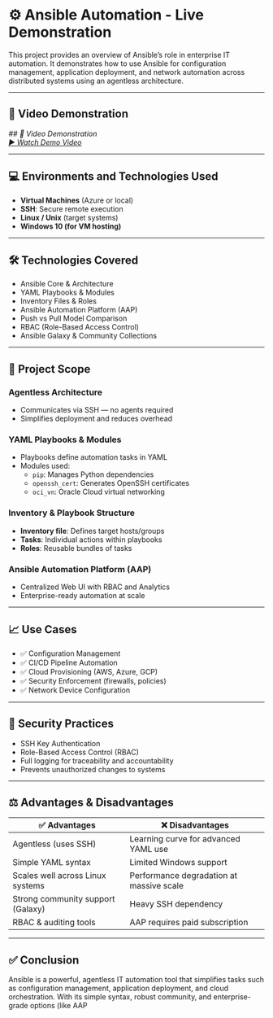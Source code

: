 # ⚙️ Ansible Automation - Live Demonstration

This project provides an overview of Ansible’s role in enterprise IT automation. It demonstrates how to use Ansible for configuration management, application deployment, and network automation across distributed systems using an agentless architecture.

---

## 🎥 Video Demonstration  
*## 🎥 Video Demonstration  
[▶️ Watch Demo Video](./ansible-lab-demo.mp4)*

---

## 💻 Environments and Technologies Used
- **Virtual Machines** (Azure or local)
- **SSH**: Secure remote execution
- **Linux / Unix** (target systems)
- **Windows 10 (for VM hosting)**

---

## 🛠 Technologies Covered
- Ansible Core & Architecture
- YAML Playbooks & Modules
- Inventory Files & Roles
- Ansible Automation Platform (AAP)
- Push vs Pull Model Comparison
- RBAC (Role-Based Access Control)
- Ansible Galaxy & Community Collections

---

## 🔧 Project Scope

### Agentless Architecture
- Communicates via SSH — no agents required
- Simplifies deployment and reduces overhead

### YAML Playbooks & Modules
- Playbooks define automation tasks in YAML
- Modules used:  
  - `pip`: Manages Python dependencies  
  - `openssh_cert`: Generates OpenSSH certificates  
  - `oci_vn`: Oracle Cloud virtual networking

### Inventory & Playbook Structure
- **Inventory file**: Defines target hosts/groups
- **Tasks**: Individual actions within playbooks
- **Roles**: Reusable bundles of tasks

### Ansible Automation Platform (AAP)
- Centralized Web UI with RBAC and Analytics
- Enterprise-ready automation at scale

---

## 📈 Use Cases
- ✅ Configuration Management
- ✅ CI/CD Pipeline Automation
- ✅ Cloud Provisioning (AWS, Azure, GCP)
- ✅ Security Enforcement (firewalls, policies)
- ✅ Network Device Configuration

---

## 🔐 Security Practices
- SSH Key Authentication
- Role-Based Access Control (RBAC)
- Full logging for traceability and accountability
- Prevents unauthorized changes to systems

---

## ⚖️ Advantages & Disadvantages

| ✅ Advantages | ❌ Disadvantages |
|--------------|------------------|
| Agentless (uses SSH) | Learning curve for advanced YAML use |
| Simple YAML syntax | Limited Windows support |
| Scales well across Linux systems | Performance degradation at massive scale |
| Strong community support (Galaxy) | Heavy SSH dependency |
| RBAC & auditing tools | AAP requires paid subscription |

---

## ✅ Conclusion

Ansible is a powerful, agentless IT automation tool that simplifies tasks such as configuration management, application deployment, and cloud orchestration. With its simple syntax, robust community, and enterprise-grade options (like AAP
